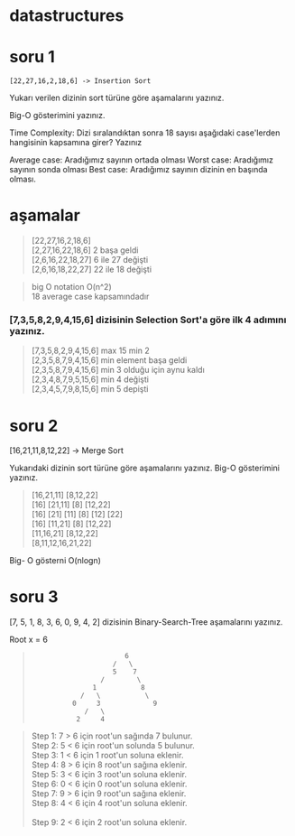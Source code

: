 # datastructures
# soru 1 

    [22,27,16,2,18,6] -> Insertion Sort

Yukarı verilen dizinin sort türüne göre aşamalarını yazınız.

Big-O gösterimini yazınız.

Time Complexity: Dizi sıralandıktan sonra 18 sayısı aşağıdaki case'lerden hangisinin kapsamına girer? Yazınız

Average case: Aradığımız sayının ortada olması
Worst case: Aradığımız sayının sonda olması
Best case: Aradığımız sayının dizinin en başında olması.

# aşamalar
>[22,27,16,2,18,6] <br>
>[2,27,16,22,18,6] 2 başa geldi<br>
>[2,6,16,22,18,27] 6 ile 27 değişti<br>
>[2,6,16,18,22,27] 22 ile 18 değişti <br>

> big O notation O(n^2) <br>
> 18 average case kapsamındadır 

### [7,3,5,8,2,9,4,15,6] dizisinin Selection Sort'a göre ilk 4 adımını yazınız.

>[7,3,5,8,2,9,4,15,6] max 15 min 2  <br>
>[2,3,5,8,7,9,4,15,6] min element başa geldi <br>
>[2,3,5,8,7,9,4,15,6] min 3 olduğu için aynu kaldı<br>
>[2,3,4,8,7,9,5,15,6] min 4 değişti <br>
>[2,3,4,5,7,9,8,15,6] min 5 depişti <br>

# soru 2
[16,21,11,8,12,22] -> Merge Sort

Yukarıdaki dizinin sort türüne göre aşamalarını yazınız.
Big-O gösterimini yazınız.

>[16,21,11] [8,12,22] <br>
>[16] [21,11] [8] [12,22]<br>
>[16] [21] [11] [8] [12] [22]<br>
>[16] [11,21] [8] [12,22]<br>
>[11,16,21] [8,12,22]<br>
>[8,11,12,16,21,22]<br>

Big- O gösterni O(nlogn)

# soru 3
[7, 5, 1, 8, 3, 6, 0, 9, 4, 2] dizisinin Binary-Search-Tree aşamalarını yazınız.



Root x = 6
<br>
>                            6  
>                         /   \ 
>                         5    7 
>                      /        \ 
>                    1           8 
>                 /   \           \ 
>               0     3             9 
>                  /   \       
>                2     4       
                                
>Step 1:     7 > 6 için root'un sağında 7 bulunur.<br>
>Step 2:     5 < 6 için root'un solunda 5 bulunur.<br>
>Step 3:     1 < 6 için 1 root'un soluna eklenir.<br>
>Step 4:     8 > 6 için 8 root'un sağına eklenir.<br>
>Step 5:     3 < 6 için 3 root'un soluna eklenir.<br>
>Step 6:     0 < 6 için 0 root'un soluna eklenir.<br>
>Step 7:     9 > 6 için 9 root'un sağına eklenir.<br>
>Step 8:     4 < 6 için 4 root'un soluna eklenir.    <br>                    
>Step 9:     2 < 6 için 2 root'un soluna eklenir.      <br>         

